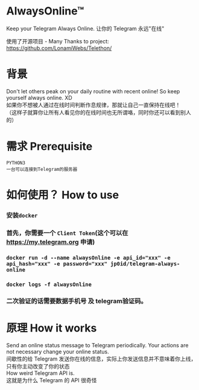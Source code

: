 # AlwaysOnline™

Keep your Telegram Always Online.
让你的 Telegram 永远"在线"

使用了开源项目 - Many Thanks to project: https://github.com/LonamiWebs/Telethon/

# 背景

Don't let others peak on your daily routine with recent online! So keep yourself always online. XD  
如果你不想被人通过在线时间判断作息规律，那就让自己一直保持在线吧！  
（这样子就算你让所有人看见你的在线时间也无所谓咯，同时你还可以看到别人的）  

# 需求 Prerequisite

`PYTHON3`  
`一台可以连接到Telegram的服务器`  

# 如何使用？ How to use

### 安装`docker`

### 首先，你需要一个 `Client Token`(这个可以在 https://my.telegram.org 申请)

### `docker run -d --name alwaysOnline -e api_id="xxx" -e api_hash="xxx" -e password="xxx" jp0id/telegram-always-online`

### `docker logs -f alwaysOnline`

### 二次验证的话需要数据手机号 及 telegram验证码。

# 原理 How it works

Send an online status message to Telegram periodically. Your actions are not necessary change your online status.  
间歇性的给 Telegram 发送你在线的信息，实际上你发送信息并不意味着你上线，只有你主动改变了你的状态  
How weird Telegram API is.  
这就是为什么 Telegram 的 API 很奇怪  
